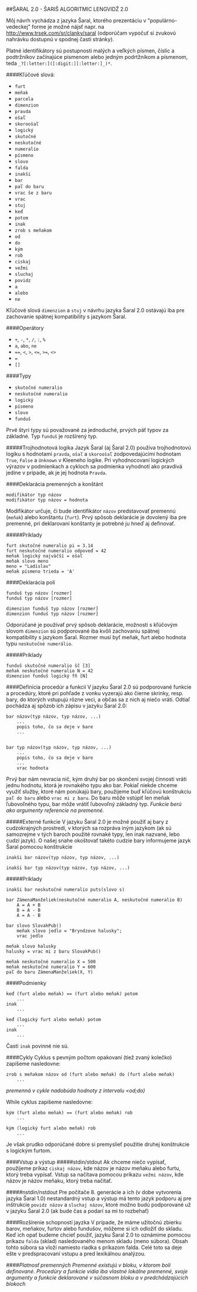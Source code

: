 ##ŠARAL 2.0 - ŠARIŠ ALGORITMIC LENGVIDŽ 2.0

Môj návrh vychádza z jazyka Šaral, ktorého prezentáciu v "populárno-vedeckej" forme je možné nájsť napr. na http://www.trsek.com/sr/clanky/saral (odporúčam vypočuť si zvukovú nahrávku dostupnú v spodnej časti stránky).

Platné identifikátory sú postupnosti malých a veľkých písmen, číslic a podtržníkov začínajúce písmenom alebo jedným podrtžníkom a písmenom, teda `_?[:letter:]([:digit:][:letter:]_)*`.

####Kľúčové slová:
* `furt`
* `meňak`
* `parcela`
* `dimenzion`
* `pravda`
* `ošaľ`
* `skoroošaľ`
* `logický`
* `skutočné`
* `neskutočné`
* `numeralio`
* `písmeno`
* `slovo`
* `falda`
* `inakši`
* `bar`
* `paľ do baru`
* `vrac še z baru`
* `vrac`
* `stuj`
* `keď`
* `potom`
* `inak`
* `zrob s meňakom`
* `od`
* `do`
* `kým`
* `rob`
* `ciskaj`
* `vežmi`
* `sluchaj`
* `povidz`
* `a`
* `alebo`
* `ne`

Kľúčové slová `dimenzion` a `stuj` v návrhu jazyka Šaral 2.0 ostávajú iba pre zachovanie spätnej kompatibility s jazykom Šaral.

####Operátory
* `+`, `-`, `*`, `/`, `:`, `%`
* `a`, `abo`, `ne` 
* `==`, `<`, `>`, `<=`, `>=`, `<>`
* `=`
* `[]`

####Typy
* `skutočné numeralio`
* `neskutočné numeralio`
* `logický`
* `písmeno`
* `slovo`
* `funduš`

Prvé štyri typy sú považované za jednoduché, prvých päť typov za základné. Typ `funduš` je rozšírený typ.

#####Trojhodnotová logika
Jazyk Šaral (aj Šaral 2.0) používa trojhodnotovú logiku s hodnotami `pravda`, `ošaľ` a `skoroošaľ` zodpovedajúcimi hodnotam `True`, `False` a `Unknown` v Kleeneho logike. Pri vyhodnocovaní logických výrazov v podmienkach a cykloch sa podmienka vyhodnotí ako pravdivá jedine v prípade, ak je jej hodnota `Pravda`.

####Deklarácia premenných a konštánt
```
modifikátor typ názov
modifikátor typ názov = hodnota
```

Modifikátor určuje, či bude identifikátor `názov` predstavovať premennú (`meňak`) alebo konštantu (`furt`). Prvý spôsob deklarácie je dovolený iba pre premenné, pri deklarovaní konštanty je potrebné ju hneď aj definovať.

#####Príklady
```
furt skutočné numeralio pi = 3.14
furt neskutočné numeralio odpoveď = 42
meňak logický najväčší = ošaľ
meňak slovo meno
meno = "Ladislav"
meňak písmeno trieda = 'A'
```

####Deklarácia polí
```
funduš typ názov [rozmer]
funduš typ názov [rozmer]

dimenzion funduš typ názov [rozmer]
dimenzion funduš typ názov [rozmer]
```
Odporúčané je používať prvý spôsob deklarácie, možnosti s kľúčovým slovom `dimenzion` sú podporované iba kvôli zachovaniu spätnej kompatibility s jazykom Šaral. Rozmer musí byť meňak, furt alebo hodnota typu `neskutočné numerálio`.

#####Príklady
```
funduš skutočné numeralio šč [3]
meňak neskutočné numeralio N = 42
dimenzion funduš logický fň [N]
```

####Definícia procedúr a funkcií
V jazyku Šaral 2.0 sú podporované funkcie a procedúry, ktoré pri pohľade z vonku vyzerajú ako čierne skrinky, resp. bary, do ktorých vstupujú rôzne veci, a občas sa z nich aj niečo vráti. Odtiaľ pochádza aj spôzob ich zápisu v jazyku Šaral 2.0:

```
bar názov(typ názov, typ názov, ...) 
	...
	popis toho, čo sa deje v bare
	...


bar typ názov(typ názov, typ názov, ...) 
	...
	popis toho, čo sa deje v bare
	...
	vrac hodnota
```

Prvý bar nám nevracia nič, kým druhý bar po skončení svojej činnosti vráti jednu hodnotu, ktorá je rovnakého typu ako bar.
Pokiaľ niekde chceme využiť služby, ktoré nám ponúkajú bary, použijeme buď kľúčovú konštrukciu `paľ do baru` alebo `vrac mi z baru`. Do baru môže vstúpiť len meňak ľubovoľného typu, bar môže vrátiť ľubovoľný základný typ.
*Funkcie berú ako argumenty referencie na premenné.*

#####Externé funkcie
V jazyku Šaral 2.0 je možné použiť aj bary z cudzokrajných prostredí, v ktorých sa rozpráva iným jazykom (ak sú samozrejme v tých baroch  použité rovnaké typy, len inak nazvané, lebo cudzí jazyk). O našej snahe okoštovať takéto cudzie bary informujeme jazyk Šaral pomocou konštrukcie

```
inakši bar názov(typ názov, typ názov, ...) 

inakši bar typ názov(typ názov, typ názov, ...) 
```


#####Príklady
```
inakši bar neskutočné numeralio puts(slovo s)

bar ZámenaManželiek(neskutočné numeralio A, neskutočné numeralio B)
	A = A + B
	B = A - B
	A = A - B
	
bar slovo SlovakPub()
	meňak slovo jedlo = "Bryndzove halusky";
	vrac jedlo

meňak slovo halusky
halusky = vrac mi z baru SlovakPub()

meňak neskutočné numeralio X = 500
meňak neskutočné numeralio Y = 600
paľ do baru ZámenaManželiek(X, Y)
```
 
####Podmienky
```
keď (furt alebo meňak) == (furt alebo meňak) potom
	...
inak
	...
	
keď (logický furt alebo meňak) potom
	...
inak
	...
```
Časti `inak` povinné nie sú.

####Cykly
Cyklus s pevným počtom opakovaní (tiež zvaný kolečko) zapíšeme nasledovne:
```
zrob s meňakom názov od (furt alebo meňak) do (furt alebo meňak)
	...
```
*premenná v cykle nadobúda hodnoty z intervalu <od;do)*

While cyklus zapíšeme nasledovne:
```
kým (furt alebo meňak) == (furt alebo meňak) rob
	...

kým (logický furt alebo meňak) rob
	...
```
Je však prudko odporúčané dobre si premyslieť použitie druhej konštrukcie s logickým furtom.

####Vstup a výstup
#####stdin/stdout
Ak chceme niečo vypísať, použijeme príkaz `ciskaj názov`, kde názov je názov meňaku alebo furtu, ktorý treba vypísať.
Vstup sa načítava pomocou príkazu `vežmi názov`, kde názov je názov meňaku, ktorý treba načítať.

#####nstdin/nstdout
Pre počítače 8. generácie a ich (v dobe vytvorenia jazyka Šaral 1.0) nestandardný vstup a výstup má tento jazyk podporu aj pre inštrukcie `povidz názov` a `sluchaj názov`, ktoré možno budú podporované už v jazyku Šaral 2.0 (ak bude čas a podarí sa mi to rozbehať)

####Rozšírenie schopností jayzka
V prípade, že máme užitočnú zbierku barov, meňakov, furtov alebo fundušov, môžeme si ich odložiť do skladu. Keď ich opať budeme chcieť použiť, jazyku Šaral 2.0 to oznámime pomocou príkazu `falda` (sklad) nasledovaného menom skladu (meno súbora). Obsah tohto súbora sa vloží namiesto riadka s príkazom falda. Celé toto sa deje ešte v predspracovaní vstupu a pred lexikálnou analýzou.

####*Platnosť premenných*
*Premenné existujú v bloku, v ktorom boli definované. Procedúry a funkcie vidia iba vlastné lokálne premenné, svoje argumenty a funkcie deklarované v súčasnom bloku a v predchádzajúcich blokoch*
